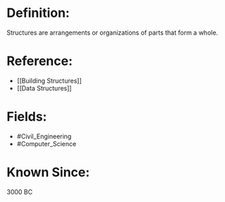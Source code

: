 

# Definition:
Structures are arrangements or organizations of parts that form a whole.

# Reference:
- [[Building Structures]]
- [[Data Structures]]

# Fields: 
- #Civil_Engineering
- #Computer_Science

# Known Since:
3000 BC

